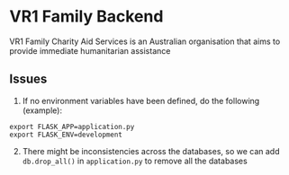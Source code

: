 # VR1 Family Backend

VR1 Family Charity Aid Services is an Australian organisation that aims to provide immediate humanitarian assistance

## Issues
1. If no environment variables have been defined, do the following (example):
```
export FLASK_APP=application.py
export FLASK_ENV=development
```
2. There might be inconsistencies across the databases, so we can add `db.drop_all()` in `application.py` to remove all the databases